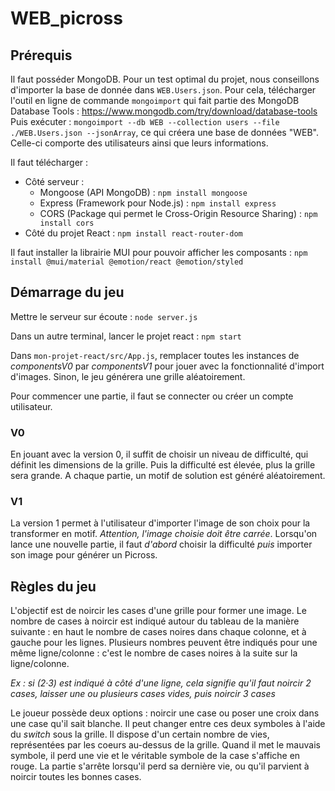 # WEB_picross

## Prérequis

Il faut posséder MongoDB. Pour un test optimal du projet, nous conseillons d'importer la base de donnée dans `WEB.Users.json`. Pour cela, télécharger l'outil en ligne de commande `mongoimport` qui fait partie des MongoDB Database Tools : https://www.mongodb.com/try/download/database-tools 
Puis exécuter : `mongoimport --db WEB --collection users --file ./WEB.Users.json --jsonArray`, ce qui créera une base de données "WEB". Celle-ci comporte des utilisateurs ainsi que leurs informations.

Il faut télécharger :
- Côté serveur : 
  - Mongoose (API MongoDB) : `npm install mongoose`
  - Express (Framework pour Node.js) : `npm install express`
  - CORS (Package qui permet le Cross-Origin Resource Sharing) : `npm install cors`
- Côté du projet React : `npm install react-router-dom`

Il faut installer la librairie MUI pour pouvoir afficher les composants : `npm install @mui/material @emotion/react @emotion/styled`

## Démarrage du jeu

Mettre le serveur sur écoute  : `node server.js`

Dans un autre terminal, lancer le projet react : `npm start`

Dans `mon-projet-react/src/App.js`, remplacer toutes les instances de *componentsV0* par *componentsV1* pour jouer avec la fonctionnalité d'import d'images. Sinon, le jeu générera une grille aléatoirement.

Pour commencer une partie, il faut se connecter ou créer un compte utilisateur. 

### V0

En jouant avec la version 0, il suffit de choisir un niveau de difficulté, qui définit les dimensions de la grille. Puis la difficulté est élevée, plus la grille sera grande. A chaque partie, un motif de solution est généré aléatoirement.

### V1

La version 1 permet à l'utilisateur d'importer l'image de son choix pour la transformer en motif. *Attention, l'image choisie doit être carrée*. Lorsqu'on lance une nouvelle partie, il faut *d'abord* choisir la difficulté *puis* importer son image pour générer un Picross. 

## Règles du jeu

L'objectif est de noircir les cases d'une grille pour former une image.
Le nombre de cases à noircir est indiqué autour du tableau de la manière suivante : en haut le nombre de cases noires dans chaque colonne, et à gauche pour les lignes. Plusieurs nombres peuvent être indiqués pour une même ligne/colonne : c'est le nombre de cases noires à la suite sur la ligne/colonne.

*Ex : si (2·3) est indiqué à côté d'une ligne, cela signifie qu'il faut noircir 2 cases, laisser une ou plusieurs cases vides, puis noircir 3 cases*

Le joueur possède deux options : noircir une case ou poser une croix dans une case qu'il sait blanche. Il peut changer entre ces deux symboles à l'aide du *switch* sous la grille.
Il dispose d'un certain nombre de vies, représentées par les coeurs au-dessus de la grille. Quand il met le mauvais symbole, il perd une vie et le véritable symbole de la case s'affiche en rouge. La partie s'arrête lorsqu'il perd sa dernière vie, ou qu'il parvient à noircir toutes les bonnes cases.
